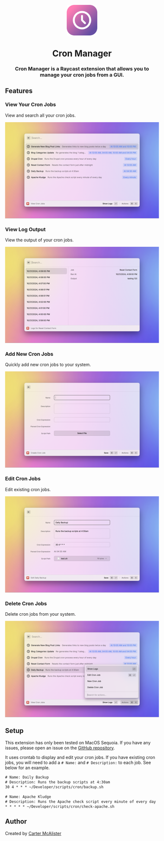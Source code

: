 <p align="center">
<img width=100 src="assets/extension-icon.png">
</p>

<h1 align="center">Cron Manager</h1>

<h3 align="center">
Cron Manager is a Raycast extension that allows you to manage your cron jobs from a GUI.
</h3>

## Features

### View Your Cron Jobs

View and search all your cron jobs.

![List](metadata/cron-manager-1.png)

### View Log Output

View the output of your cron jobs.

![View log output](metadata/cron-manager-2.png)

### Add New Cron Jobs

Quickly add new cron jobs to your system.

![Add new cron job](metadata/cron-manager-4.png)

### Edit Cron Jobs

Edit existing cron jobs.

![Edit cron job](metadata/cron-manager-3.png)

### Delete Cron Jobs

Delete cron jobs from your system.

![Delete cron job](metadata/cron-manager-5.png)

## Setup

This extension has only been tested on MacOS Sequoia. If you have any issues, please open an issue on the [GitHub repository](https://github.com/cartermcalister/cron-manager).

It uses crontab to display and edit your cron jobs. If you have existing cron jobs, you will need to add a `# Name:` and `# Description:` to each job. See below for an example.

```text
# Name: Daily Backup
# Description: Runs the backup scripts at 4:30am
30 4 * * * ~/Developer/scripts/cron/backup.sh

# Name: Apache Kludge
# Description: Runs the Apache check script every minute of every day
* * * * * ~/Developer/scripts/cron/check-apache.sh
```

## Author

Created by [Carter McAlister](https://github.com/cartermcalister)
